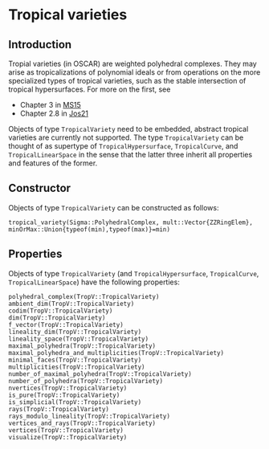 # Tropical varieties

## Introduction
Tropial varieties (in OSCAR) are weighted polyhedral complexes.  They may arise as tropicalizations of polynomial ideals or from operations on the more specialized types of tropical varieties, such as the stable intersection of tropical hypersurfaces.  For more on the first, see
- Chapter 3 in [MS15](@cite)
- Chapter 2.8 in [Jos21](@cite)

Objects of type `TropicalVariety` need to be embedded, abstract tropical varieties are currently not supported.  The type `TropicalVariety` can be thought of as supertype of `TropicalHypersurface`, `TropicalCurve`, and `TropicalLinearSpace` in the sense that the latter three inherit all properties and features of the former.

## Constructor
Objects of type `TropicalVariety` can be constructed as follows:
```@docs
tropical_variety(Sigma::PolyhedralComplex, mult::Vector{ZZRingElem}, minOrMax::Union{typeof(min),typeof(max)}=min)
```

## Properties
Objects of type `TropicalVariety` (and `TropicalHypersurface`, `TropicalCurve`, `TropicalLinearSpace`) have the following properties:
```@docs
polyhedral_complex(TropV::TropicalVariety)
ambient_dim(TropV::TropicalVariety)
codim(TropV::TropicalVariety)
dim(TropV::TropicalVariety)
f_vector(TropV::TropicalVariety)
lineality_dim(TropV::TropicalVariety)
lineality_space(TropV::TropicalVariety)
maximal_polyhedra(TropV::TropicalVariety)
maximal_polyhedra_and_multiplicities(TropV::TropicalVariety)
minimal_faces(TropV::TropicalVariety)
multiplicities(TropV::TropicalVariety)
number_of_maximal_polyhedra(TropV::TropicalVariety)
number_of_polyhedra(TropV::TropicalVariety)
nvertices(TropV::TropicalVariety)
is_pure(TropV::TropicalVariety)
is_simplicial(TropV::TropicalVariety)
rays(TropV::TropicalVariety)
rays_modulo_lineality(TropV::TropicalVariety)
vertices_and_rays(TropV::TropicalVariety)
vertices(TropV::TropicalVariety)
visualize(TropV::TropicalVariety)
```
